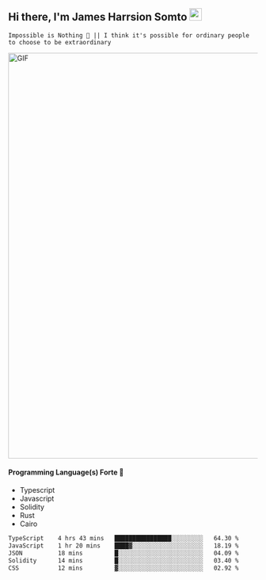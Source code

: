## Hi there, I'm James Harrsion Somto <img src="https://media.giphy.com/media/hvRJCLFzcasrR4ia7z/giphy.gif" width="25px">

`Impossible is Nothing 🚀 || I think it's possible for ordinary people to choose to be extraordinary`

 
<img align="center" alt="GIF" src="https://github.com/Gapur/Gapur/blob/master/coding.gif?raw=true" width="818px" height="818px" />


#### Programming Language(s) Forte 🚀
- Typescript
- Javascript
- Solidity
- Rust
- Cairo



<!--START_SECTION:waka-->

```txt
TypeScript    4 hrs 43 mins   ████████████████░░░░░░░░░   64.30 %
JavaScript    1 hr 20 mins    ████▓░░░░░░░░░░░░░░░░░░░░   18.19 %
JSON          18 mins         █░░░░░░░░░░░░░░░░░░░░░░░░   04.09 %
Solidity      14 mins         █░░░░░░░░░░░░░░░░░░░░░░░░   03.40 %
CSS           12 mins         ▓░░░░░░░░░░░░░░░░░░░░░░░░   02.92 %
```

<!--END_SECTION:waka-->
<br />
<br />
<br />







